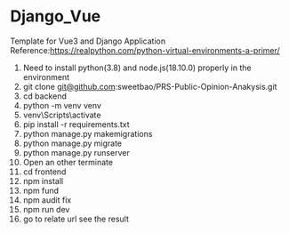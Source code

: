 # Django_Vue
Template for Vue3 and Django Application
Reference:https://realpython.com/python-virtual-environments-a-primer/

1. Need to install python(3.8) and node.js(18.10.0) properly in the environment
2. git clone git@github.com:sweetbao/PRS-Public-Opinion-Anakysis.git
3. cd backend
4. python -m venv venv
5. venv\Scripts\activate
6. pip install -r requirements.txt
7. python manage.py makemigrations
8. python manage.py migrate
9. python manage.py runserver
10. Open an other terminate
11. cd frontend
12. npm install
13. npm fund
14. npm audit fix
15. npm run dev
16. go to relate url see the result




